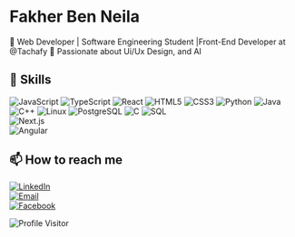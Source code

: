 # Fakher Ben Neila

🚀  Web Developer | Software Engineering Student  |Front-End Developer at @Tachafy
🎯 Passionate about Ui/Ux Design, and AI  


## 🔧 Skills
![JavaScript](https://img.shields.io/badge/-JavaScript-F7DF1E?logo=javascript&logoColor=white&style=flat)
![TypeScript](https://img.shields.io/badge/-TypeScript-3178C6?logo=typescript&logoColor=white&style=flat)
![React](https://img.shields.io/badge/-React-61DAFB?logo=react&logoColor=white&style=flat)
![HTML5](https://img.shields.io/badge/-HTML5-E34F26?logo=html5&logoColor=white&style=flat)
![CSS3](https://img.shields.io/badge/-CSS3-1572B6?logo=css3&logoColor=white&style=flat)
![Python](https://img.shields.io/badge/-Python-3776AB?logo=python&logoColor=white&style=flat)
![Java](https://img.shields.io/badge/-Java-007396?logo=java&logoColor=white&style=flat)
![C++](https://img.shields.io/badge/-C++-00599C?logo=c%2b%2b&logoColor=white&style=flat)
![Linux](https://img.shields.io/badge/-Linux-FCC624?logo=linux&logoColor=black&style=flat)
![PostgreSQL](https://img.shields.io/badge/-PostgreSQL-336791?logo=postgresql&logoColor=white&style=flat)
![C](https://img.shields.io/badge/-C-A8B9CC?logo=c&logoColor=white&style=flat) 
![SQL](https://img.shields.io/badge/-SQL-4479A1?logo=mysql&logoColor=white&style=flat)  
![Next.js](https://img.shields.io/badge/-Next.js-000000?logo=next.js&logoColor=white&style=flat)  
![Angular](https://img.shields.io/badge/-Angular-DD0031?logo=angular&logoColor=white&style=flat)


## 📫 How to reach me  
[![LinkedIn](https://img.shields.io/badge/-LinkedIn-0A66C2?logo=linkedin&logoColor=white&style=flat)](https://www.linkedin.com/in/Neila_Fakher)  
[![Email](https://img.shields.io/badge/-Email-D14836?logo=gmail&logoColor=white&style=flat)](mailto:neilafakher8@gmail.com)  
[![Facebook](https://img.shields.io/badge/-Facebook-1877F2?logo=facebook&logoColor=white&style=flat)](https://www.facebook.com/Fakher_Ben_Neila) 



![Profile Visitor](https://komarev.com/ghpvc/?username=neilafakher&label=Profile+Visitor)
